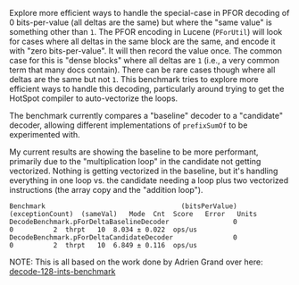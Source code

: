 Explore more efficient ways to handle the special-case in PFOR decoding of 0 bits-per-value (all deltas are the same) 
but where the "same value" is something other than `1`. The PFOR encoding in Lucene (`PForUtil`) will look for cases
where all deltas in the same block are the same, and encode it with "zero bits-per-value". It will then record the
value once. The common case for this is "dense blocks" where all deltas are `1` (i.e., a very common term that many
docs contain). There can be rare cases though where all deltas are the same but not  `1`. This benchmark tries to
explore more efficient ways to handle this decoding, particularly around trying to get the HotSpot compiler to
auto-vectorize the loops.

The benchmark currently compares a "baseline" decoder to a "candidate" decoder, allowing different implementations of
`prefixSumOf` to be experimented with.

My current results are showing the baseline to be more performant, primarily due to the "multiplication loop" in the
candidate not getting vectorized. Nothing is getting vectorized in the baseline, but it's handling everything in one
loop vs. the candidate needing a loop plus two vectorized instructions (the array copy and the "addition loop").

```
Benchmark                                  (bitsPerValue)  (exceptionCount)  (sameVal)   Mode  Cnt  Score   Error   Units
DecodeBenchmark.pForDeltaBaselineDecoder                0                 0          2  thrpt   10  8.034 ± 0.022  ops/us
DecodeBenchmark.pForDeltaCandidateDecoder               0                 0          2  thrpt   10  6.849 ± 0.116  ops/us
```

NOTE: This is all based on the work done by Adrien Grand over here: [decode-128-ints-benchmark](https://github.com/jpountz/decode-128-ints-benchmark)